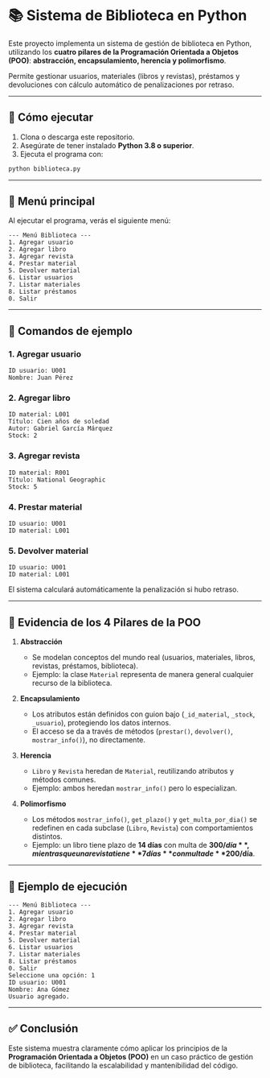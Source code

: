 # 📚 Sistema de Biblioteca en Python

Este proyecto implementa un sistema de gestión de biblioteca en Python, utilizando los **cuatro pilares de la Programación Orientada a Objetos (POO)**: **abstracción, encapsulamiento, herencia y polimorfismo**.  

Permite gestionar usuarios, materiales (libros y revistas), préstamos y devoluciones con cálculo automático de penalizaciones por retraso.

---

## 🚀 Cómo ejecutar

1. Clona o descarga este repositorio.  
2. Asegúrate de tener instalado **Python 3.8 o superior**.  
3. Ejecuta el programa con:

```bash
python biblioteca.py
```

---

## 📌 Menú principal

Al ejecutar el programa, verás el siguiente menú:

```
--- Menú Biblioteca ---
1. Agregar usuario
2. Agregar libro
3. Agregar revista
4. Prestar material
5. Devolver material
6. Listar usuarios
7. Listar materiales
8. Listar préstamos
0. Salir
```

---

## 📝 Comandos de ejemplo

### 1. Agregar usuario
```
ID usuario: U001
Nombre: Juan Pérez
```

### 2. Agregar libro
```
ID material: L001
Título: Cien años de soledad
Autor: Gabriel García Márquez
Stock: 2
```

### 3. Agregar revista
```
ID material: R001
Título: National Geographic
Stock: 5
```

### 4. Prestar material
```
ID usuario: U001
ID material: L001
```

### 5. Devolver material
```
ID usuario: U001
ID material: L001
```

El sistema calculará automáticamente la penalización si hubo retraso.

---

## 🎯 Evidencia de los 4 Pilares de la POO

1. **Abstracción**  
   - Se modelan conceptos del mundo real (usuarios, materiales, libros, revistas, préstamos, biblioteca).  
   - Ejemplo: la clase `Material` representa de manera general cualquier recurso de la biblioteca.  

2. **Encapsulamiento**  
   - Los atributos están definidos con guion bajo (`_id_material`, `_stock`, `_usuario`), protegiendo los datos internos.  
   - El acceso se da a través de métodos (`prestar()`, `devolver()`, `mostrar_info()`), no directamente.  

3. **Herencia**  
   - `Libro` y `Revista` heredan de `Material`, reutilizando atributos y métodos comunes.  
   - Ejemplo: ambos heredan `mostrar_info()` pero lo especializan.  

4. **Polimorfismo**  
   - Los métodos `mostrar_info()`, `get_plazo()` y `get_multa_por_dia()` se redefinen en cada subclase (`Libro`, `Revista`) con comportamientos distintos.  
   - Ejemplo: un libro tiene plazo de **14 días** con multa de **$300/día**, mientras que una revista tiene **7 días** con multa de **$200/día**.  

---

## 📖 Ejemplo de ejecución

```
--- Menú Biblioteca ---
1. Agregar usuario
2. Agregar libro
3. Agregar revista
4. Prestar material
5. Devolver material
6. Listar usuarios
7. Listar materiales
8. Listar préstamos
0. Salir
Seleccione una opción: 1
ID usuario: U001
Nombre: Ana Gómez
Usuario agregado.
```

---

## ✅ Conclusión

Este sistema muestra claramente cómo aplicar los principios de la **Programación Orientada a Objetos (POO)** en un caso práctico de gestión de biblioteca, facilitando la escalabilidad y mantenibilidad del código.
